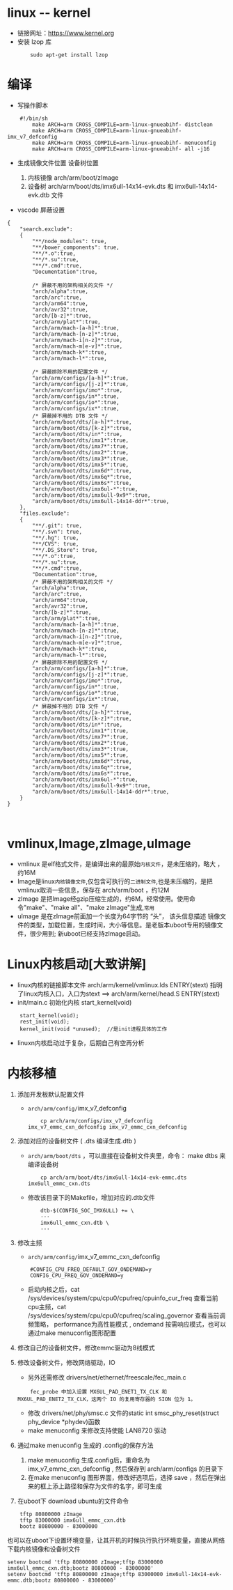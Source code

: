 # linux -- kernel
* 链接网址：https://www.kernel.org
* 安装 lzop 库
    ```
        sudo apt-get install lzop
    ```

# 编译
* 写操作脚本
```
    #!/bin/sh
        make ARCH=arm CROSS_COMPILE=arm-linux-gnueabihf- distclean
        make ARCH=arm CROSS_COMPILE=arm-linux-gnueabihf- imx_v7_defconfig
        make ARCH=arm CROSS_COMPILE=arm-linux-gnueabihf- menuconfig
        make ARCH=arm CROSS_COMPILE=arm-linux-gnueabihf- all -j16
```
* 生成镜像文件位置 设备树位置
    1. 内核镜像 arch/arm/boot/zImage
    2. 设备树 arch/arm/boot/dts/imx6ull-14x14-evk.dts 和 imx6ull-14x14-evk.dtb 文件





* vscode 屏蔽设置
```
{
    "search.exclude": 
    {
        "**/node_modules": true,
        "**/bower_components": true,
        "**/*.o":true,
        "**/*.su":true,
        "**/*.cmd":true,
        "Documentation":true,

        /* 屏蔽不用的架构相关的文件 */
        "arch/alpha":true,
        "arch/arc":true,
        "arch/arm64":true,
        "arch/avr32":true,
        "arch/[b-z]*":true,
        "arch/arm/plat*":true,
        "arch/arm/mach-[a-h]*":true,
        "arch/arm/mach-[n-z]*":true,
        "arch/arm/mach-i[n-z]*":true,
        "arch/arm/mach-m[e-v]*":true,
        "arch/arm/mach-k*":true,
        "arch/arm/mach-l*":true,

        /* 屏蔽排除不用的配置文件 */
        "arch/arm/configs/[a-h]*":true,
        "arch/arm/configs/[j-z]*":true,
        "arch/arm/configs/imo*":true,
        "arch/arm/configs/in*":true,
        "arch/arm/configs/io*":true,
        "arch/arm/configs/ix*":true,
        /* 屏蔽掉不用的 DTB 文件 */
        "arch/arm/boot/dts/[a-h]*":true,
        "arch/arm/boot/dts/[k-z]*":true,
        "arch/arm/boot/dts/in*":true,
        "arch/arm/boot/dts/imx1*":true,
        "arch/arm/boot/dts/imx7*":true,
        "arch/arm/boot/dts/imx2*":true,
        "arch/arm/boot/dts/imx3*":true,
        "arch/arm/boot/dts/imx5*":true,
        "arch/arm/boot/dts/imx6d*":true,
        "arch/arm/boot/dts/imx6q*":true,
        "arch/arm/boot/dts/imx6s*":true,
        "arch/arm/boot/dts/imx6ul-*":true,
        "arch/arm/boot/dts/imx6ull-9x9*":true,
        "arch/arm/boot/dts/imx6ull-14x14-ddr*":true,
    },
    "files.exclude": 
    {
        "**/.git": true,
        "**/.svn": true,
        "**/.hg": true,
        "**/CVS": true,
        "**/.DS_Store": true,
        "**/*.o":true,
        "**/*.su":true,
        "**/*.cmd":true,
        "Documentation":true,
        /* 屏蔽不用的架构相关的文件 */
        "arch/alpha":true,
        "arch/arc":true,
        "arch/arm64":true,
        "arch/avr32":true,
        "arch/[b-z]*":true,
        "arch/arm/plat*":true,
        "arch/arm/mach-[a-h]*":true,
        "arch/arm/mach-[n-z]*":true,
        "arch/arm/mach-i[n-z]*":true,
        "arch/arm/mach-m[e-v]*":true,
        "arch/arm/mach-k*":true,
        "arch/arm/mach-l*":true,
        /* 屏蔽排除不用的配置文件 */
        "arch/arm/configs/[a-h]*":true,
        "arch/arm/configs/[j-z]*":true,
        "arch/arm/configs/imo*":true,
        "arch/arm/configs/in*":true,
        "arch/arm/configs/io*":true,
        "arch/arm/configs/ix*":true,
        /* 屏蔽掉不用的 DTB 文件 */
        "arch/arm/boot/dts/[a-h]*":true,
        "arch/arm/boot/dts/[k-z]*":true,
        "arch/arm/boot/dts/in*":true,
        "arch/arm/boot/dts/imx1*":true,
        "arch/arm/boot/dts/imx7*":true,
        "arch/arm/boot/dts/imx2*":true,
        "arch/arm/boot/dts/imx3*":true,
        "arch/arm/boot/dts/imx5*":true,
        "arch/arm/boot/dts/imx6d*":true,
        "arch/arm/boot/dts/imx6q*":true,
        "arch/arm/boot/dts/imx6s*":true,
        "arch/arm/boot/dts/imx6ul-*":true,
        "arch/arm/boot/dts/imx6ull-9x9*":true,
        "arch/arm/boot/dts/imx6ull-14x14-ddr*":true,
    }
}



```

# vmlinux,Image,zImage,uImage
* vmlinux 是elf格式文件，是编译出来的最原始`内核文件`，是未压缩的，略大 ，约16M
* Image是linux`内核镜像文件`,仅包含可执行的`二进制文件`,也是未压缩的，是把vmlinux取消一些信息，保存在 arch/arm/boot ，约12M
* zImage 是把Image经gzip压缩生成的，约6M，经常使用。使用命令"make"、"make all"、"make zImage"生成,`常用`
* uImage 是在zImage前面加一个长度为64字节的 “头”， 该头信息描述 镜像文件的类型，加载位置，生成时间，大小等信息。是老版本uboot专用的镜像文件，很少用到; 新uboot已经支持zImage启动。


# Linux内核启动[大致讲解]
* linux内核的链接脚本文件 arch/arm/kernel/vmlinux.lds  ENTRY(stext) 指明了linux内核入口，入口为stext  ==> arch/arm/kernel/head.S  ENTRY(stext) 
* init/main.c 初始化内核  start_kernel(void)
```
    start_kernel(void);
    rest_init(void);
    kernel_init(void *unused);  //是init进程具体的工作
```

* linuxn内核启动过于复杂，后期自己有空再分析



# 内核移植
1. 添加开发板默认配置文件
    * `arch/arm/config/`imx_v7_defconfig 
        ```
            cp arch/arm/configs/imx_v7_defconfig  imx_v7_emmc_cxn_defconfig imx_v7_emmc_cxn_defconfig
        ```
2. 添加对应的设备树文件 ( .dts 编译生成.dtb )
    * `arch/arm/boot/dts` ，可以直接在设备树文件夹里，命令： make dtbs 来编译设备树
        ```
            cp arch/arm/boot/dts/imx6ull-14x14-evk-emmc.dts  imx6ull_emmc_cxn.dts
        ```
    * 修改该目录下的Makefile，增加对应的.dtb文件
        ```
            dtb-$(CONFIG_SOC_IMX6ULL) += \
            ···
            imx6ull_emmc_cxn.dtb \
            ···
        ```
3. 修改主频
    * `arch/arm/config/`imx_v7_emmc_cxn_defconfig 
    ```
        #CONFIG_CPU_FREQ_DEFAULT_GOV_ONDEMAND=y
        CONFIG_CPU_FREQ_GOV_ONDEMAND=y
    ```
    * 启动内核之后，cat /sys/devices/system/cpu/cpu0/cpufreq/cpuinfo_cur_freq 查看当前cpu主频，cat /sys/devices/system/cpu/cpu0/cpufreq/scaling_governor 查看当前调频策略， performance为高性能模式 , ondemand 按需响应模式，也可以通过make menuconfig图形配置
4. 修改自己的设备树文件，修改emmc驱动为8线模式
5. 修改设备树文件，修改网络驱动，IO
    * 另外还需修改 drivers/net/ethernet/freescale/fec_main.c
    ```
        fec_probe 中加入设置 MX6UL_PAD_ENET1_TX_CLK 和 MX6UL_PAD_ENET2_TX_CLK，这两个 IO 的复用寄存器的 SION 位为 1。
    ```
    * 修改 drivers/net/phy/smsc.c  文件的static int smsc_phy_reset(struct phy_device *phydev)函数
    * make menuconfig  来修改支持使能 LAN8720 驱动
6. 通过make menuconfig 生成的 .config的保存方法
    1. make menuconfig 生成.config后，重命名为 imx_v7_emmc_cxn_defconfig , 然后保存到 arch/arm/configs 的目录下
    2. 在make menuconfig 图形界面，修改好选项后，选择 save ，然后在弹出来的框上添上路径和保存为文件的名字，即可生成



100. 在uboot下 download ubuntu的文件命令
```
    tftp 80800000 zImage
    tftp 83000000 imx6ull_emmc_cxn.dtb
    bootz 80800000 - 83000000
``` 
也可以在uboot下设置环境变量，让其开机的时候执行执行环境变量，直接从网络下载内核镜像和设备树文件
```
setenv bootcmd 'tftp 80800000 zImage;tftp 83000000 imx6ull_emmc_cxn.dtb;bootz 80800000 - 83000000'
setenv bootcmd 'tftp 80800000 zImage;tftp 83000000 imx6ull-14x14-evk-emmc.dtb;bootz 80800000 - 83000000'
```



